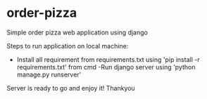 # order-pizza
Simple order pizza web application using django 

Steps to run application on local machine:
- Install all requirement from requirements.txt using 'pip install -r requirements.txt' from cmd
-Run django server using 'python manage.py runserver'

Server is ready to go and enjoy it!
Thankyou
